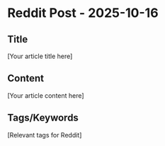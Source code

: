 # Reddit Post - 2025-10-16

## Title
[Your article title here]

## Content
[Your article content here]

## Tags/Keywords
[Relevant tags for Reddit]
